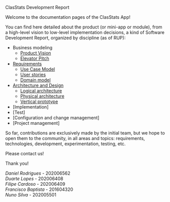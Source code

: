 ClasStats Development Report

Welcome to the documentation pages of the ClasStats App!

You can find here detailed about the product (or mini-app or module), from a high-level vision to low-level implementation decisions, a kind of Software Development Report, organized by discipline (as of RUP): 

* Business modeling 
  * [Product Vision](https://github.com/LEIC-ES-2021-22/2LEIC03T2/blob/main/docs/ProductVision.md)
  * [Elevator Pitch](https://github.com/LEIC-ES-2021-22/2LEIC03T2/blob/main/docs/ElevatorPitch.md)
* [Requirements](https://github.com/LEIC-ES-2021-22/2LEIC03T2/blob/main/docs/requirements.md)
  * [Use Case Model](https://github.com/LEIC-ES-2021-22/2LEIC03T2/blob/main/docs/requirements.md#Use-case-model)
  * [User stories](https://github.com/LEIC-ES-2021-22/2LEIC03T2/blob/main/docs/requirements.md#User-stories)
  * [Domain model](https://github.com/LEIC-ES-2021-22/2LEIC03T2/blob/main/docs/requirements.md#Domain-model)
* [Architecture and Design](https://github.com/LEIC-ES-2021-22/2LEIC03T2/blob/main/docs/ArchitectureAndDesign.md)
  * [Logical architecture](https://github.com/LEIC-ES-2021-22/2LEIC03T2/blob/main/docs/ArchitectureAndDesign.md#Logical-Architecture)
  * [Physical architecture](https://github.com/LEIC-ES-2021-22/2LEIC03T2/blob/main/docs/ArchitectureAndDesign.md#Physical-Architecture)
  * [Vertical prototype](https://github.com/LEIC-ES-2021-22/2LEIC03T2/blob/main/docs/ArchitectureAndDesign.md#Vertical-Prototype)
* [Implementation]
* [Test]
* [Configuration and change management]
* [Project management]

So far, contributions are exclusively made by the initial team, but we hope to open them to the community, in all areas and topics: requirements, technologies, development, experimentation, testing, etc.

Please contact us! 

Thank you! <br>

*Daniel Rodrigues* - 202006562 <br>
*Duarte Lopes* - 202006408 <br>
*Filipe Cardoso* - 202006409 <br>
*Francisco Baptista* - 201604320 <br>
*Nuno Silva* - 202005501 <br>
